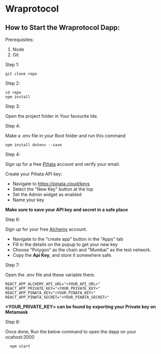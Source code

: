 
# Wraprotocol

## How to Start the <b>Wraprotocol</b> Dapp:

Prerequisites:

1. Node 
3. Git

Step 1:

```shell
git clone repo
```

Step 2:

```shell
cd repo
npm install
```

Step 3:

Open the project folder in Your favourite Ide.

Step 4:

Make a .env file in your Root folder and run this command

```shell
npm install dotenv --save
```

Step 4:

Sign up for a free [Piñata](https://pinata.cloud/signup) account and verify your email.

Create your Piñata API key:
- Navigate to https://pinata.cloud/keys
- Select the "New Key" button at the top
- Set the Admin widget as enabled
- Name your key

<b> Make sure to save your API key and secret in a safe place</b>

Step 6:

Sign up for your free [Alchemy](https://dashboard.alchemyapi.io/signup/?a=dabb74c129) account.

- Navigate to the "create app" button in the "Apps" tab
- Fill in the details on the popup to get your new key
- Choose "Polygon" as the chain and "Mumbai" as the test network.
- Copy the <b>Api Key</b>, and store it somewhere safe.

Step 7:

Open the .env file and these variable there.

```shell
REACT_APP_ALCHEMY_API_URL="<YOUR_API_URL>"
REACT_APP_PRIVATE_KEY="<YOUR_PRIVATE_KEY>"
REACT_APP_PINATA_KEY="<YOUR_PINATA_KEY>"
REACT_APP_PINATA_SECRET="<YOUR_PINATA_SECRET>"
```

<b> <YOUR_PRIVATE_KEY> can be found by exporting your Private key on Metamask </b>

Step 8: 

Once done, Run the below command to open the dapp on your ocahost:3000
  
```shell
  npm start
```
  
  
  
  
  
